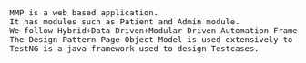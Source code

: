 <pre>MMP is a web based application.
It has modules such as Patient and Admin module.
We follow Hybrid+Data Driven+Modular Driven Automation Framework.
The Design Pattern Page Object Model is used extensively to maintain the actions performed in each page.
TestNG is a java framework used to design Testcases.</pre>
 
